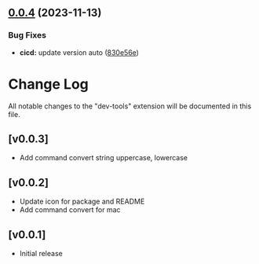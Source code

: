 ## [0.0.4](https://github.com/hoangneeee/dev-tools/compare/v0.0.3...v0.0.4) (2023-11-13)


### Bug Fixes

* **cicd:** update version auto ([830e56e](https://github.com/hoangneeee/dev-tools/commit/830e56ed8814940dd349515467bc1680a6aa483d))

# Change Log

All notable changes to the "dev-tools" extension will be documented in this file.

## [v0.0.3]
- Add command convert string uppercase, lowercase

## [v0.0.2]
- Update icon for package and README
- Add command convert for mac

## [v0.0.1]
- Initial release
